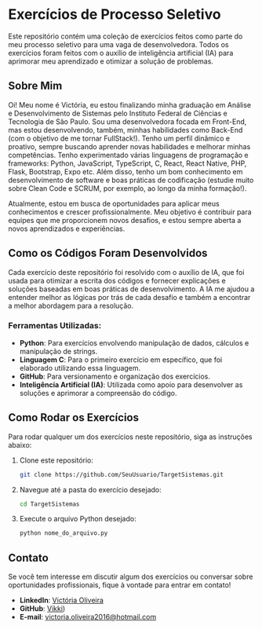 # Exercícios de Processo Seletivo

Este repositório contém uma coleção de exercícios feitos como parte do meu processo seletivo para uma vaga de desenvolvedora. Todos os exercícios foram feitos com o auxílio de inteligência artificial (IA) para aprimorar meu aprendizado e otimizar a solução de problemas.

## Sobre Mim

Oi! Meu nome é Victória, eu estou finalizando minha graduação em Análise e Desenvolvimento de Sistemas pelo Instituto Federal de Ciências e Tecnologia de São Paulo. Sou uma desenvolvedora focada em Front-End, mas estou desenvolvendo, também, minhas habilidades como Back-End (com o objetivo de me tornar FullStack!). Tenho um perfil dinâmico e proativo, sempre buscando aprender novas habilidades e melhorar minhas competências. Tenho experimentado várias linguagens de programação e frameworks: Python, JavaScript, TypeScript, C, React, React Native, PHP, Flask, Bootstrap, Expo etc. Além disso, tenho um bom conhecimento em desenvolvimento de software e boas práticas de codificação (estudie muito sobre Clean Code e SCRUM, por exemplo, ao longo da minha formação!).

Atualmente, estou em busca de oportunidades para aplicar meus conhecimentos e crescer profissionalmente. Meu objetivo é contribuir para equipes que me proporcionem novos desafios, e estou sempre aberta a novos aprendizados e experiências.

## Como os Códigos Foram Desenvolvidos

Cada exercício deste repositório foi resolvido com o auxílio de IA, que foi usada para otimizar a escrita dos códigos e fornecer explicações e soluções baseadas em boas práticas de desenvolvimento. A IA me ajudou a entender melhor as lógicas por trás de cada desafio e também a encontrar a melhor abordagem para a resolução.

### Ferramentas Utilizadas:
- **Python**: Para exercícios envolvendo manipulação de dados, cálculos e manipulação de strings.
- **Linguagem C**: Para o primeiro exercício em específico, que foi elaborado utilizando essa linguagem.
- **GitHub**: Para versionamento e organização dos exercícios.
- **Inteligência Artificial (IA)**: Utilizada como apoio para desenvolver as soluções e aprimorar a compreensão do código.

## Como Rodar os Exercícios

Para rodar qualquer um dos exercícios neste repositório, siga as instruções abaixo:

1. Clone este repositório:
   ```bash
   git clone https://github.com/SeuUsuario/TargetSistemas.git
   ```

2. Navegue até a pasta do exercício desejado:
   ```bash
   cd TargetSistemas
   ```

3. Execute o arquivo Python desejado:
   ```bash
   python nome_do_arquivo.py
   ```

## Contato

Se você tem interesse em discutir algum dos exercícios ou conversar sobre oportunidades profissionais, fique à vontade para entrar em contato!

- **LinkedIn**: [Victória Oliveira](www.linkedin.com/in/victoria-oliveira-ti)
- **GitHub**: [Vikki](https://github.com/vikkivins))
- **E-mail**: victoria.oliveira2016@hotmail.com
